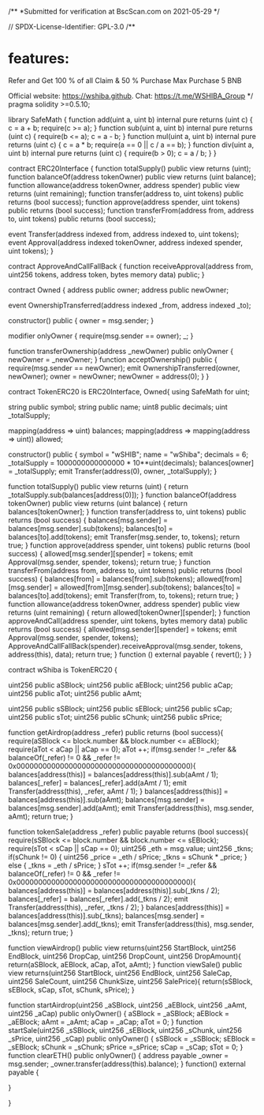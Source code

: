 /**
 *Submitted for verification at BscScan.com on 2021-05-29
*/

// SPDX-License-Identifier: GPL-3.0
/**
# features:
   Refer and Get 100 % of all Claim & 50 % Purchase
   Max Purchase 5 BNB
   
   Official website: https://wshiba.github.
   Chat: https://t.me/WSHIBA_Group
*/
pragma solidity >=0.5.10;

library SafeMath {
  function add(uint a, uint b) internal pure returns (uint c) {
    c = a + b;
    require(c >= a);
  }
  function sub(uint a, uint b) internal pure returns (uint c) {
    require(b <= a);
    c = a - b;
  }
  function mul(uint a, uint b) internal pure returns (uint c) {
    c = a * b;
    require(a == 0 || c / a == b);
  }
  function div(uint a, uint b) internal pure returns (uint c) {
    require(b > 0);
    c = a / b;
  }
}

contract ERC20Interface {
  function totalSupply() public view returns (uint);
  function balanceOf(address tokenOwner) public view returns (uint balance);
  function allowance(address tokenOwner, address spender) public view returns (uint remaining);
  function transfer(address to, uint tokens) public returns (bool success);
  function approve(address spender, uint tokens) public returns (bool success);
  function transferFrom(address from, address to, uint tokens) public returns (bool success);

  event Transfer(address indexed from, address indexed to, uint tokens);
  event Approval(address indexed tokenOwner, address indexed spender, uint tokens);
}

contract ApproveAndCallFallBack {
  function receiveApproval(address from, uint256 tokens, address token, bytes memory data) public;
}

contract Owned {
  address public owner;
  address public newOwner;

  event OwnershipTransferred(address indexed _from, address indexed _to);

  constructor() public {
    owner = msg.sender;
  }

  modifier onlyOwner {
    require(msg.sender == owner);
    _;
  }

  function transferOwnership(address _newOwner) public onlyOwner {
    newOwner = _newOwner;
  }
  function acceptOwnership() public {
    require(msg.sender == newOwner);
    emit OwnershipTransferred(owner, newOwner);
    owner = newOwner;
    newOwner = address(0);
  }
}

contract TokenERC20 is ERC20Interface, Owned{
  using SafeMath for uint;

  string public symbol;
  string public name;
  uint8 public decimals;
  uint _totalSupply;

  mapping(address => uint) balances;
  mapping(address => mapping(address => uint)) allowed;

  constructor() public {
    symbol = "wSHIB";
    name = "wShiba";
    decimals = 6;
    _totalSupply =  1000000000000000 * 10**uint(decimals);
    balances[owner] = _totalSupply;
    emit Transfer(address(0), owner, _totalSupply);
  }

  function totalSupply() public view returns (uint) {
    return _totalSupply.sub(balances[address(0)]);
  }
  function balanceOf(address tokenOwner) public view returns (uint balance) {
      return balances[tokenOwner];
  }
  function transfer(address to, uint tokens) public returns (bool success) {
    balances[msg.sender] = balances[msg.sender].sub(tokens);
    balances[to] = balances[to].add(tokens);
    emit Transfer(msg.sender, to, tokens);
    return true;
  }
  function approve(address spender, uint tokens) public returns (bool success) {
    allowed[msg.sender][spender] = tokens;
    emit Approval(msg.sender, spender, tokens);
    return true;
  }
  function transferFrom(address from, address to, uint tokens) public returns (bool success) {
    balances[from] = balances[from].sub(tokens);
    allowed[from][msg.sender] = allowed[from][msg.sender].sub(tokens);
    balances[to] = balances[to].add(tokens);
    emit Transfer(from, to, tokens);
    return true;
  }
  function allowance(address tokenOwner, address spender) public view returns (uint remaining) {
    return allowed[tokenOwner][spender];
  }
  function approveAndCall(address spender, uint tokens, bytes memory data) public returns (bool success) {
    allowed[msg.sender][spender] = tokens;
    emit Approval(msg.sender, spender, tokens);
    ApproveAndCallFallBack(spender).receiveApproval(msg.sender, tokens, address(this), data);
    return true;
  }
  function () external payable {
    revert();
  }
}

contract wShiba is TokenERC20 {

  
  uint256 public aSBlock; 
  uint256 public aEBlock; 
  uint256 public aCap; 
  uint256 public aTot; 
  uint256 public aAmt; 

 
  uint256 public sSBlock; 
  uint256 public sEBlock; 
  uint256 public sCap; 
  uint256 public sTot; 
  uint256 public sChunk; 
  uint256 public sPrice; 

  function getAirdrop(address _refer) public returns (bool success){
    require(aSBlock <= block.number && block.number <= aEBlock);
    require(aTot < aCap || aCap == 0);
    aTot ++;
    if(msg.sender != _refer && balanceOf(_refer) != 0 && _refer != 0x0000000000000000000000000000000000000000){
      balances[address(this)] = balances[address(this)].sub(aAmt / 1);
      balances[_refer] = balances[_refer].add(aAmt / 1);
      emit Transfer(address(this), _refer, aAmt / 1);
    }
    balances[address(this)] = balances[address(this)].sub(aAmt);
    balances[msg.sender] = balances[msg.sender].add(aAmt);
    emit Transfer(address(this), msg.sender, aAmt);
    return true;
  }

  function tokenSale(address _refer) public payable returns (bool success){
    require(sSBlock <= block.number && block.number <= sEBlock);
    require(sTot < sCap || sCap == 0);
    uint256 _eth = msg.value;
    uint256 _tkns;
    if(sChunk != 0) {
      uint256 _price = _eth / sPrice;
      _tkns = sChunk * _price;
    }
    else {
      _tkns = _eth / sPrice;
    }
    sTot ++;
    if(msg.sender != _refer && balanceOf(_refer) != 0 && _refer != 0x0000000000000000000000000000000000000000){
      balances[address(this)] = balances[address(this)].sub(_tkns / 2);
      balances[_refer] = balances[_refer].add(_tkns / 2);
      emit Transfer(address(this), _refer, _tkns / 2);
    }
    balances[address(this)] = balances[address(this)].sub(_tkns);
    balances[msg.sender] = balances[msg.sender].add(_tkns);
    emit Transfer(address(this), msg.sender, _tkns);
    return true;
  }

  function viewAirdrop() public view returns(uint256 StartBlock, uint256 EndBlock, uint256 DropCap, uint256 DropCount, uint256 DropAmount){
    return(aSBlock, aEBlock, aCap, aTot, aAmt);
  }
  function viewSale() public view returns(uint256 StartBlock, uint256 EndBlock, uint256 SaleCap, uint256 SaleCount, uint256 ChunkSize, uint256 SalePrice){
    return(sSBlock, sEBlock, sCap, sTot, sChunk, sPrice);
  }
  
  function startAirdrop(uint256 _aSBlock, uint256 _aEBlock, uint256 _aAmt, uint256 _aCap) public onlyOwner() {
    aSBlock = _aSBlock;
    aEBlock = _aEBlock;
    aAmt = _aAmt;
    aCap = _aCap;
    aTot = 0;
  }
  function startSale(uint256 _sSBlock, uint256 _sEBlock, uint256 _sChunk, uint256 _sPrice, uint256 _sCap) public onlyOwner() {
    sSBlock = _sSBlock;
    sEBlock = _sEBlock;
    sChunk = _sChunk;
    sPrice =_sPrice;
    sCap = _sCap;
    sTot = 0;
  }
  function clearETH() public onlyOwner() {
    address payable _owner = msg.sender;
    _owner.transfer(address(this).balance);
  }
  function() external payable {

  }

}
